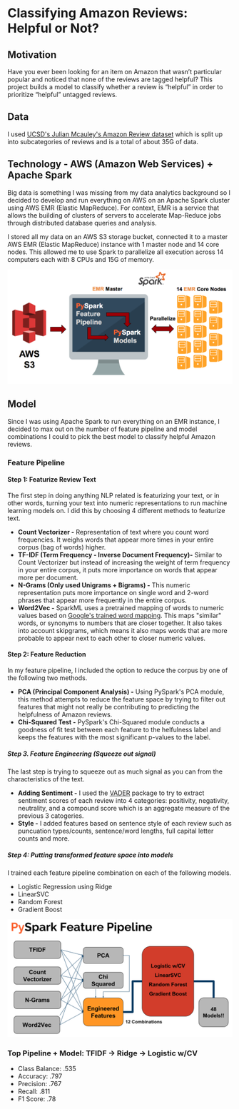 # Classifying Amazon Reviews: Helpful or Not?

## Motivation

Have you ever been looking for an item on Amazon that wasn’t particular popular and noticed that none of the reviews are tagged helpful? This project builds a model to classify whether a review is “helpful” in order to prioritize “helpful” untagged reviews.

## Data

I used [UCSD's Julian Mcauley's Amazon Review dataset](http://jmcauley.ucsd.edu/data/amazon/links.html) which is split up into subcategories of reviews and is a total of about 35G of data.

## Technology - AWS (Amazon Web Services) + Apache Spark

Big data is something I was missing from my data analytics background so I decided to develop and run everything on AWS on an Apache Spark cluster using AWS EMR (Elastic MapReduce). For context, EMR is a service that allows the building of clusters of servers to accelerate Map-Reduce jobs through distributed database queries and analysis.

I stored all my data on an AWS S3 storage bucket, connected it to a master AWS EMR (Elastic MapReduce) instance with 1 master node and 14 core nodes. This allowed me to use Spark to parallelize all execution across 14 computers each with 8 CPUs and 15G of memory.

![images/aws_workflow.png](images/aws_workflow.png)

## Model

Since I was using Apache Spark to run everything on an EMR instance, I decided to max out on the number of feature pipeline and model combinations I could to pick the best model to classify helpful Amazon reviews.

### Feature Pipeline

#### Step 1: Featurize Review Text
The first step in doing anything NLP related is featurizing your text, or in other words, turning your text into numeric representations to run machine learning models on. I did this by choosing 4 different methods to featurize text.

- **Count Vectorizer -** Representation of text where you count word frequencies. It weighs words that appear more times in your entire corpus (bag of words) higher.
- **TF-IDF (Term Frequency - Inverse Document Frequency)-** Similar to Count Vectorizer but instead of increasing the weight of term frequency in your entire corpus, it puts more importance on words that appear more per document.
- **N-Grams (Only used Unigrams + Bigrams) -** This numeric representation puts more importance on single word and 2-word phrases that appear more frequently in the entire corpus.
- **Word2Vec -** SparkML uses a pretrained mapping of words to numeric values based on [Google's trained word mapping](https://code.google.com/archive/p/word2vec/). This maps "similar" words, or synonyms to numbers that are closer together. It also takes into account skipgrams, which means it also maps words that are more probable to appear next to each other to closer numeric values.

#### Step 2: Feature Reduction
In my feature pipeline, I included the option to reduce the corpus by one of the following two methods.

- **PCA (Principal Component Analysis) -** Using PySpark's PCA module, this method attempts to reduce the feature space by trying to filter out features that might not really be contributing to predicting the helpfulness of Amazon reviews.
- **Chi-Squared Test -** PySpark's Chi-Squared module conducts a goodness of fit test between each feature to the helfulness label and keeps the features with the most significant p-values to the label.

##### Step 3. Feature Engineering (Squeeze out signal)
The last step is trying to squeeze out as much signal as you can from the characteristics of the text.

- **Adding Sentiment -** I used the [VADER](https://github.com/cjhutto/vaderSentiment) package to try to extract sentiment scores of each review into 4 categories: positivity, negativity, neutrality, and a compound score which is an aggregate measure of the previous 3 catogeries.
- **Style -** I added features based on sentence style of each review such as puncuation types/counts, sentence/word lengths, full capital letter counts and more.

##### Step 4: Putting transformed feature space into models
I trained each feature pipeline combination on each of the following models.
- Logistic Regression using Ridge
- LinearSVC
- Random Forest
- Gradient Boost

![images/pyspark_feature_pipeline.png](images/pyspark_feature_pipeline.png)

### Top Pipeline + Model: TFIDF -> Ridge -> Logistic w/CV
- Class Balance: .535
- Accuracy: .797
- Precision: .767
- Recall: .811
- F1 Score: .78

